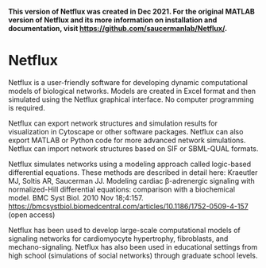 **This version of Netflux was created in Dec 2021. For the original MATLAB version of Netflux and its more information on installation and documentation, visit https://github.com/saucermanlab/Netflux/.**

# Netflux

Netflux is a user-friendly software for developing dynamic computational models of biological networks. Models are created in Excel format and then simulated using the Netflux graphical interface. No computer programming is required. 

Netflux can export network structures and simulation results for visualization in Cytoscape or other software packages. Netflux can also export MATLAB or Python code for more advanced network simulations. Netflux can import network structures based on SIF or SBML-QUAL formats.

Netflux simulates networks using a modeling approach called logic-based differential equations. These methods are described in detail here:
Kraeutler MJ, Soltis AR, Saucerman JJ. Modeling cardiac β-adrenergic signaling with normalized-Hill differential equations: comparison with a biochemical model. BMC Syst Biol. 2010 Nov 18;4:157.
https://bmcsystbiol.biomedcentral.com/articles/10.1186/1752-0509-4-157 (open access)

Netflux has been used to develop large-scale computational models of signaling networks for cardiomyocyte hypertrophy, fibroblasts, and mechano-signaling. Netflux has also been used in educational settings from high school (simulations of social networks) through graduate school levels.
